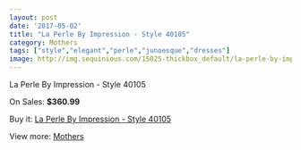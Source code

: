 ```yaml
---
layout: post
date: '2017-05-02'
title: "La Perle By Impression - Style 40105"
category: Mothers
tags: ["style","elegant","perle","junoesque","dresses"]
image: http://img.sequinious.com/15025-thickbox_default/la-perle-by-impression-style-40105.jpg
---
```

La Perle By Impression - Style 40105

On Sales: **$360.99**
<a href="https://www.sequinious.com/mothers/7088-la-perle-by-impression-style-40105.html"><amp-img layout="responsive" width="600" height="600" src="//img.sequinious.com/15025-thickbox_default/la-perle-by-impression-style-40105.jpg" alt="La Perle By Impression - Style 40105 0" /></a>
<a href="https://www.sequinious.com/mothers/7088-la-perle-by-impression-style-40105.html"><amp-img layout="responsive" width="600" height="600" src="//img.sequinious.com/15027-thickbox_default/la-perle-by-impression-style-40105.jpg" alt="La Perle By Impression - Style 40105 1" /></a>
<a href="https://www.sequinious.com/mothers/7088-la-perle-by-impression-style-40105.html"><amp-img layout="responsive" width="600" height="600" src="//img.sequinious.com/15026-thickbox_default/la-perle-by-impression-style-40105.jpg" alt="La Perle By Impression - Style 40105 2" /></a>

Buy it: [La Perle By Impression - Style 40105](https://www.sequinious.com/mothers/7088-la-perle-by-impression-style-40105.html "La Perle By Impression - Style 40105")

View more: [Mothers](https://www.sequinious.com/6-mothers "Mothers")